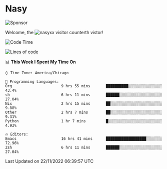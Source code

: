 # Nasy

<!--
<p align="center">
<img height="200" src="https://github-readme-stats.vercel.app/api?username=nasyxx&count_private=true&show_icons=true&theme=dracula&include_all_commits=true"/>
<img height="200" src="https://github-readme-stats.vercel.app/api/top-langs/?username=nasyxx&theme=dracula&hide=html,jupyter+notebook&count_private=true&show_icons=true"/>
</p>

  
----------------
-->

![Sponsor](https://img.shields.io/static/v1.svg?label=Sponsor&message=%E2%9D%A4&logo=GitHub&style=flat&color=pink)
 
Welcome, the ![nasyxx visitor counter](https://count.getloli.com/get/@nasyxx?theme=rule34)th vistor!
 
<!--START_SECTION:waka-->
![Code Time](http://img.shields.io/badge/Code%20Time-2%2C853%20hrs%2043%20mins-blue)

![Lines of code](https://img.shields.io/badge/From%20Hello%20World%20I%27ve%20Written-5%20Million%20lines%20of%20code-blue)

📊 **This Week I Spent My Time On** 

```text
⌚︎ Time Zone: America/Chicago

💬 Programming Languages: 
Org                      9 hrs 55 mins       ██████████░░░░░░░░░░░░░░░   43.4% 
sh                       6 hrs 11 mins       ██████░░░░░░░░░░░░░░░░░░░   27.04% 
Nix                      2 hrs 15 mins       ██░░░░░░░░░░░░░░░░░░░░░░░   9.88% 
Other                    2 hrs 7 mins        ██░░░░░░░░░░░░░░░░░░░░░░░   9.31% 
Python                   1 hr 7 mins         █░░░░░░░░░░░░░░░░░░░░░░░░   4.93%

🔥 Editors: 
Emacs                    16 hrs 41 mins      ██████████████████░░░░░░░   72.96% 
Zsh                      6 hrs 11 mins       ██████░░░░░░░░░░░░░░░░░░░   27.04%

```


 Last Updated on 22/11/2022 06:39:57 UTC
<!--END_SECTION:waka-->

<!-- ![visitors](https://visitor-badge.laobi.icu/badge?page_id=nasyxx.nasyxx) -->
